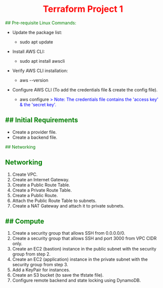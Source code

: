 <div align="center">
  <h1 style="color: red;">Terraform Project 1</h1>
</div>

<span style="color: green;">## Pre-requisite Linux Commands:</span>

- Update the package list:
  - sudo apt update
- Install AWS CLI:
  - sudo apt install awscli
- Verify AWS CLI installation:
  - aws --version

- Configure AWS CLI (To add the credentials file & create the config file).
  - aws configure
    <span style="color: blue;">> Note: The credentials file contains the 'access key' & the 'secret key'.</span>

## <span style="color: green;">## Initial Requirements</span>

- Create a provider file.
- Create a backend file.

<span style="color: green;">## Networking</span>
## <span style="color: green;">Networking</span>

1. Create VPC.
2. Create an Internet Gateway.
3. Create a Public Route Table.
4. Create a Private Route Table.
5. Create a Public Route.
6. Attach the Public Route Table to subnets.
7. Create a NAT Gateway and attach it to private subnets.

## <span style="color: green;">## Compute</span>

1. Create a security group that allows SSH from 0.0.0.0/0.
2. Create a security group that allows SSH and port 3000 from VPC CIDR only.
3. Create an EC2 (bastion) instance in the public subnet with the security group from step 2.
4. Create an EC2 (application) instance in the private subnet with the security group from step 3.
5. Add a KeyPair for instances.
6. Create an S3 bucket (to save the tfstate file).
7. Configure remote backend and state locking using DynamoDB.

